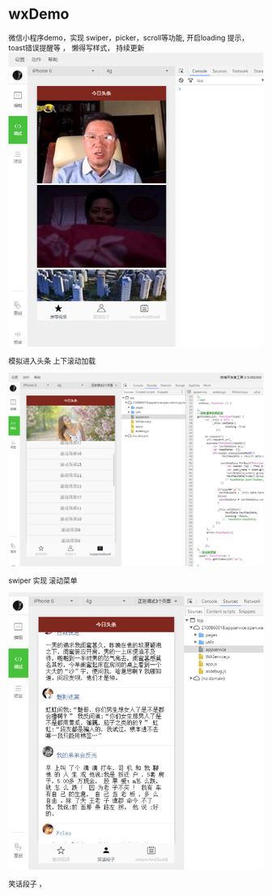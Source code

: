 # wxDemo
微信小程序demo，实现 swiper，picker，scroll等功能, 开启loading 提示，toast错误提醒等 ， 懒得写样式， 持续更新
 ![image](https://github.com/AntonySufer/wxDemo/blob/master/images/show/video.png)
 
 模拟进入头条 上下滚动加载
 
 ![image](https://github.com/AntonySufer/wxDemo/blob/master/images/show/2.png)
 
 swiper 实现   滚动菜单

![image](https://github.com/AntonySufer/wxDemo/blob/master/images/show/4.png)

 笑话段子  ，
